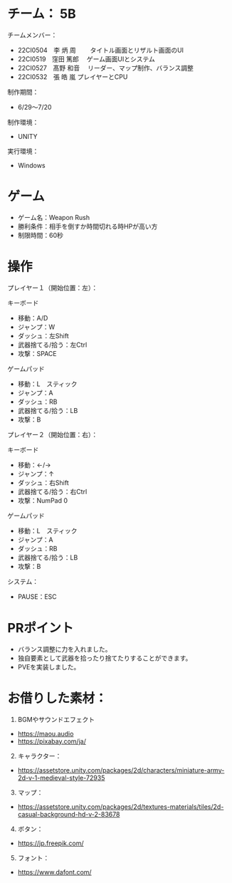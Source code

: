# チーム： 5B

チームメンバー：
- 22CI0504　李 炳 周　　	タイトル画面とリザルト画面のUI
- 22CI0519　窪田 篤郎　	ゲーム画面UIとシステム
- 22CI0527　髙野 和音　	リーダー、マップ制作、バランス調整
- 22CI0532　張 皓 嵐 	  プレイヤーとCPU

制作期間：
- 6/29～7/20

制作環境：
- UNITY

実行環境：
- Windows

# ゲーム
- ゲーム名：Weapon Rush
- 勝利条件：相手を倒すか時間切れる時HPが高い方
- 制限時間：60秒

# 操作

プレイヤー１（開始位置：左）：

キーボード
- 移動：A/D
- ジャンプ：W
- ダッシュ：左Shift
- 武器捨てる/拾う：左Ctrl
- 攻撃：SPACE

ゲームパッド
- 移動：L　スティック
- ジャンプ：A
- ダッシュ：RB
- 武器捨てる/拾う：LB
- 攻撃：B

プレイヤー２（開始位置：右）：

キーボード
- 移動：←/→
- ジャンプ：↑
- ダッシュ：右Shift
- 武器捨てる/拾う：右Ctrl
- 攻撃：NumPad 0

ゲームパッド
- 移動：L　スティック
- ジャンプ：A
- ダッシュ：RB
- 武器捨てる/拾う：LB
- 攻撃：B

システム：
- PAUSE：ESC

# PRポイント
- バランス調整に力を入れました。
- 独自要素として武器を拾ったり捨てたりすることができます。
- PVEを実装しました。 

# お借りした素材：

1. BGMやサウンドエフェクト
- https://maou.audio 
- https://pixabay.com/ja/

2. キャラクター：
- https://assetstore.unity.com/packages/2d/characters/miniature-army-2d-v-1-medieval-style-72935

3. マップ：
- https://assetstore.unity.com/packages/2d/textures-materials/tiles/2d-casual-background-hd-v-2-83678	

4. ボタン：
- https://jp.freepik.com/

5. フォント：
- https://www.dafont.com/		

